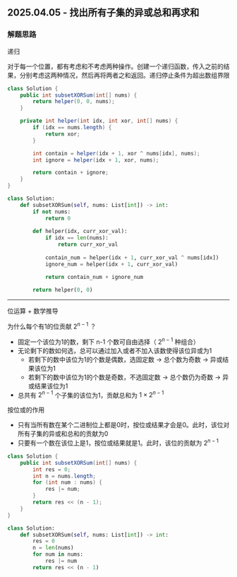 ## 2025.04.05 - 找出所有子集的异或总和再求和

### 解题思路
递归

对于每一个位置，都有考虑和不考虑两种操作。创建一个递归函数，传入之前的结果，分别考虑这两种情况，然后再将两者之和返回。递归停止条件为超出数组界限

```java
class Solution {
    public int subsetXORSum(int[] nums) {
        return helper(0, 0, nums);
    }

    private int helper(int idx, int xor, int[] nums) {
        if (idx == nums.length) {
            return xor;
        }

        int contain = helper(idx + 1, xor ^ nums[idx], nums);
        int ignore = helper(idx + 1, xor, nums);

        return contain + ignore;
    }
}
```

```python
class Solution:
    def subsetXORSum(self, nums: List[int]) -> int:
        if not nums:
            return 0
        
        def helper(idx, curr_xor_val):
            if idx == len(nums):
                return curr_xor_val
            
            contain_num = helper(idx + 1, curr_xor_val ^ nums[idx])
            ignore_num = helper(idx + 1, curr_xor_val)

            return contain_num + ignore_num
        
        return helper(0, 0)
```

---

位运算 + 数学推导


为什么每个有1的位贡献 $2^{n-1}$ ？
- 固定一个该位为1的数，剩下  n-1  个数可自由选择（ $2^{n-1}$ 种组合）
- 无论剩下的数如何选，总可以通过加入或者不加入该数使得该位异或为1
  - 若剩下的数中该位为1的个数是偶数，选固定数 → 总个数为奇数 → 异或结果该位为1
  - 若剩下的数中该位为1的个数是奇数，不选固定数 → 总个数仍为奇数 → 异或结果该位为1
- 总共有 $2^{n-1}$ 个子集的该位为1，贡献总和为 $1 \times 2^{n-1}$ 

按位或的作用
- 只有当所有数在某个二进制位上都是0时，按位或结果才会是0。此时，该位对所有子集的异或和总和的贡献为0
- 只要有一个数在该位上是1，按位或结果就是1。此时，该位的贡献为  $2^{n-1}$

```java
class Solution {
    public int subsetXORSum(int[] nums) {
        int res = 0;
        int n = nums.length;
        for (int num : nums) {
            res |= num;
        }
        return res << (n - 1);
    }
}
```

```python
class Solution:
    def subsetXORSum(self, nums: List[int]) -> int:
        res = 0
        n = len(nums)
        for num in nums:
            res |= num
        return res << (n - 1)
```